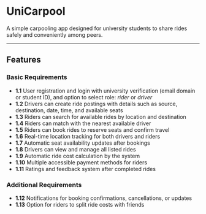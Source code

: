 # UniCarpool

A simple carpooling app designed for university students to share rides safely and conveniently among peers.

---

## Features

### Basic Requirements

- **1.1** User registration and login with university verification (email domain or student ID), and option to select role: *rider* or *driver*  
- **1.2** Drivers can create ride postings with details such as source, destination, date, time, and available seats  
- **1.3** Riders can search for available rides by location and destination  
- **1.4** Riders can match with the nearest available driver  
- **1.5** Riders can book rides to reserve seats and confirm travel  
- **1.6** Real-time location tracking for both drivers and riders  
- **1.7** Automatic seat availability updates after bookings  
- **1.8** Drivers can view and manage all listed rides  
- **1.9** Automatic ride cost calculation by the system  
- **1.10** Multiple accessible payment methods for riders  
- **1.11** Ratings and feedback system after completed rides  

### Additional Requirements

- **1.12** Notifications for booking confirmations, cancellations, or updates  
- **1.13** Option for riders to split ride costs with friends  
